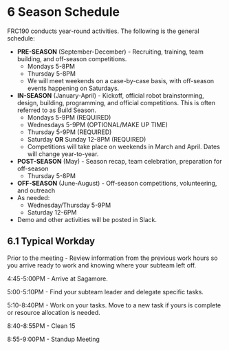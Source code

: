 # 6 Season Schedule

FRC190 conducts year-round activities.  The following is the general schedule:
* __PRE-SEASON__ (September-December) - Recruiting, training, team building, and off-season competitions.
  * Mondays 5-8PM
  * Thursday 5-8PM
  * We will meet weekends on a case-by-case basis, with off-season events happening on Saturdays.
* __IN-SEASON__ (January-April) - Kickoff, official robot brainstorming, design, building, programming, and official competitions.  This is often referred to as Build Season.
  * Mondays 5-9PM (REQUIRED)
  * Wednesdays 5-9PM (OPTIONAL/MAKE UP TIME)
  * Thursday 5-9PM (REQUIRED)
  * Saturday __OR__ Sunday 12-8PM (REQUIRED)
  * Competitions will take place on weekends in March and April.  Dates will change year-to-year. 
* __POST-SEASON__ (May) - Season recap, team celebration, preparation for off-season
  * Thursday 5-8PM
* __OFF-SEASON__ (June-August) - Off-season competitions, volunteering, and outreach
 * As needed:
   * Wednesday/Thursday 5-9PM
   * Saturday 12-6PM
  * Demo and other activities will be posted in Slack.

## 6.1 Typical Workday

Prior to the meeting - Review information from the previous work hours so you arrive ready to work and knowing where your subteam left off.

4:45-5:00PM - Arrive at Sagamore.

5:00-5:10PM - Find your subteam leader and delegate specific tasks.

5:10-8:40PM - Work on your tasks.  Move to a new task if yours is complete or resource allocation is needed.

8:40-8:55PM - Clean 15

8:55-9:00PM - Standup Meeting

